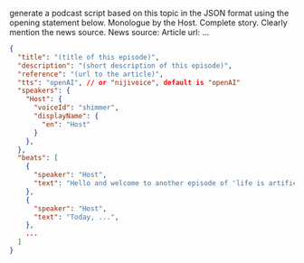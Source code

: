 generate a podcast script based on this topic in the JSON format using the opening statement below. Monologue by the Host. Complete story.
Clearly mention the news source.
News source:
Article url: ...

```json
{
  "title": "(title of this episode)",
  "description": "(short description of this episode)",
  "reference": "(url to the article)",
  "tts": "openAI", // or "nijivoice", default is "openAI"
  "speakers": {
    "Host": {
      "voiceId": "shimmer",
      "displayName": {
        "en": "Host"
      }
    },
  },
  "beats": [
    {
      "speaker": "Host",
      "text": "Hello and welcome to another episode of 'life is artificial', where we explore the cutting edge of technology, innovation, and what the future could look like.",
    },
    {
      "speaker": "Host",
      "text": "Today, ...",
    },
    ...
  ]
}
```

